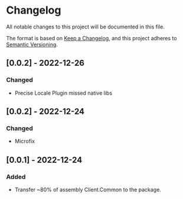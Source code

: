 # Changelog

All notable changes to this project will be documented in this file.

The format is based on [Keep a Changelog](https://keepachangelog.com/en/1.0.0/),
and this project adheres to [Semantic Versioning](https://semver.org/spec/v2.0.0.html).

## [0.0.2] - 2022-12-26

### Changed

- Precise Locale Plugin missed native libs

## [0.0.2] - 2022-12-24

### Changed

- Microfix

## [0.0.1] - 2022-12-24

### Added

- Transfer ~80% of assembly Client.Common to the package.

